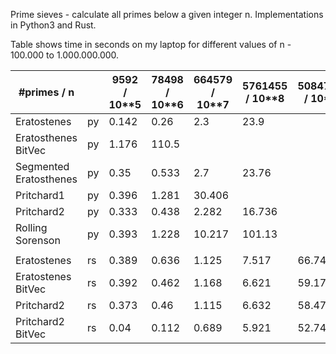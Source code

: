 Prime sieves - calculate all primes below a given integer n. Implementations in Python3 and Rust.

Table shows time in seconds on my laptop for different values of n - 100.000 to 1.000.000.000.


| #primes / n            |    | 9592 / 10\*\*5 | 78498 / 10\*\*6 | 664579 / 10\*\*7 | 5761455 / 10\*\*8 | 50847534 / 10\*\*9 |
| ---------------------- | -- | -------------- | --------------- | ---------------- | ----------------- | ------------------ |
| Eratostenes            | py | 0.142          | 0.26            | 2.3              | 23.9              |                    |
| Eratosthenes BitVec    | py | 1.176          | 110.5           |                  |                   |                    |
| Segmented Eratosthenes | py | 0.35           | 0.533           | 2.7              | 23.76             |                    |
| Pritchard1             | py | 0.396          | 1.281           | 30.406           |                   |                    |
| Pritchard2             | py | 0.333          | 0.438           | 2.282            | 16.736            |                    |
| Rolling Sorenson       | py | 0.393          | 1.228           | 10.217           | 101.13            |                    |
|                        |    |                |                 |                  |                   |                    |
| Eratostenes            | rs | 0.389          | 0.636           | 1.125            | 7.517             | 66.74              |
| Eratostenes BitVec     | rs | 0.392          | 0.462           | 1.168            | 6.621             | 59.174             |
| Pritchard2             | rs | 0.373          | 0.46            | 1.115            | 6.632             | 58.472             |
| Pritchard2 BitVec      | rs | 0.04           | 0.112           | 0.689            | 5.921             | 52.746             |
